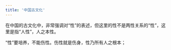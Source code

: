 ```yaml
---
title: '中国古文化'
---
```


在中国的古文化中，非常强调对“性”的表述，但这里的性不是两性关系的“性”，这里是指“人性”，人之本性。

“性”要培养，不能伤性。伤性就是伤身，性乃所有人之根本；
